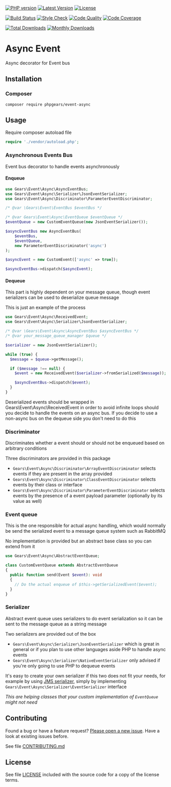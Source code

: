 [![PHP version](https://img.shields.io/badge/PHP-%3E%3D7.1-8892BF.svg?style=flat-square)](http://php.net)
[![Latest Version](https://img.shields.io/packagist/v/phpgears/event-async.svg?style=flat-square)](https://packagist.org/packages/phpgears/event-async)
[![License](https://img.shields.io/github/license/phpgears/event-async.svg?style=flat-square)](https://github.com/phpgears/event-async/blob/master/LICENSE)

[![Build Status](https://img.shields.io/travis/phpgears/event-async.svg?style=flat-square)](https://travis-ci.org/phpgears/event-async)
[![Style Check](https://styleci.io/repos/158755934/shield)](https://styleci.io/repos/158755934)
[![Code Quality](https://img.shields.io/scrutinizer/g/phpgears/event-async.svg?style=flat-square)](https://scrutinizer-ci.com/g/phpgears/event-async)
[![Code Coverage](https://img.shields.io/coveralls/phpgears/event-async.svg?style=flat-square)](https://coveralls.io/github/phpgears/event-async)

[![Total Downloads](https://img.shields.io/packagist/dt/phpgears/event-async.svg?style=flat-square)](https://packagist.org/packages/phpgears/event-async/stats)
[![Monthly Downloads](https://img.shields.io/packagist/dm/phpgears/event-async.svg?style=flat-square)](https://packagist.org/packages/phpgears/event-async/stats)

# Async Event

Async decorator for Event bus

## Installation

### Composer

```
composer require phpgears/event-async
```

## Usage

Require composer autoload file

```php
require './vendor/autoload.php';
```

### Asynchronous Events Bus

Event bus decorator to handle events asynchronously

#### Enqueue

```php
use Gears\Event\Async\AsyncEventBus;
use Gears\Event\Async\Serializer\JsonEventSerializer;
use Gears\Event\Async\Discriminator\ParameterEventDiscriminator;

/* @var \Gears\Event\EventBus $eventBus */

/* @var Gears\Event\Async\EventQueue $eventQueue */
$eventQueue = new CustomEventQueue(new JsonEventSerializer());

$asyncEventBus new AsyncEventBus(
    $eventBus,
    $eventQueue,
    new ParameterEventDiscriminator('async')
);

$asyncEvent = new CustomEvent(['async' => true]);

$asyncEventBus->dispatch($asyncEvent);
```

#### Dequeue

This part is highly dependent on your message queue, though event serializers can be used to deserialize queue message

This is just an example of the process

```php
use Gears\Event\Async\ReceivedEvent;
use Gears\Event\Async\Serializer\JsonEventSerializer;

/* @var \Gears\Event\Async\AsyncEventBus $asyncEventBus */
/* @var your_message_queue_manager $queue */

$serializer = new JsonEventSerializer();

while (true) {
  $message = $queue->getMessage();

  if ($message !== null) {
    $event = new ReceivedEvent($serializer->fromSerialized($message));

    $asyncEventBus->dispatch($event);
  }
}
```

Deserialized events should be wrapped in Gears\Event\Async\ReceivedEvent in order to avoid infinite loops should you decide to handle the events on an async bus. If you decide to use a non-async bus on the dequeue side you don't need to do this

### Discriminator

Discriminates whether a event should or should not be enqueued based on arbitrary conditions

Three discriminators are provided in this package

* `Gears\Event\Async\Discriminator\ArrayEventDiscriminator` selects events if they are present in the array provided
* `Gears\Event\Async\Discriminator\ClassEventDiscriminator` selects events by their class or interface
 * `Gears\Event\Async\Discriminator\ParameterEventDiscriminator` selects events by the presence of a event payload parameter (optionally by its value as well)

### Event queue

This is the one responsible for actual async handling, which would normally be send the serialized event to a message queue system such as RabbitMQ

No implementation is provided but an abstract base class so you can extend from it

```php
use Gears\Event\Async\AbstractEventQueue;

class CustomEventQueue extends AbstractEventQueue
{
  public function send(Event $event): void
  {
    // Do the actual enqueue of $this->getSerializedEvent($event);
  }
}
```

### Serializer

Abstract event queue uses serializers to do event serialization so it can be sent to the message queue as a string message

Two serializers are provided out of the box

* `Gears\Event\Async\Serializer\JsonEventSerializer` which is great in general or if you plan to use other languages aside PHP to handle async events
* `Gears\Event\Async\Serializer\NativeEventSerializer` only advised if you're only going to use PHP to dequeue events

It's easy to create your own serializer if this two does not fit your needs, for example by using [JMS serializer](https://github.com/schmittjoh/serializer), simply by implementing `Gears\Event\Async\Serializer\EventSerializer` interface

_This are helping classes that your custom implementation of `EventQueue` might not need_

## Contributing

Found a bug or have a feature request? [Please open a new issue](https://github.com/phpgears/event-async/issues). Have a look at existing issues before.

See file [CONTRIBUTING.md](https://github.com/phpgears/event-async/blob/master/CONTRIBUTING.md)

## License

See file [LICENSE](https://github.com/phpgears/event-async/blob/master/LICENSE) included with the source code for a copy of the license terms.
